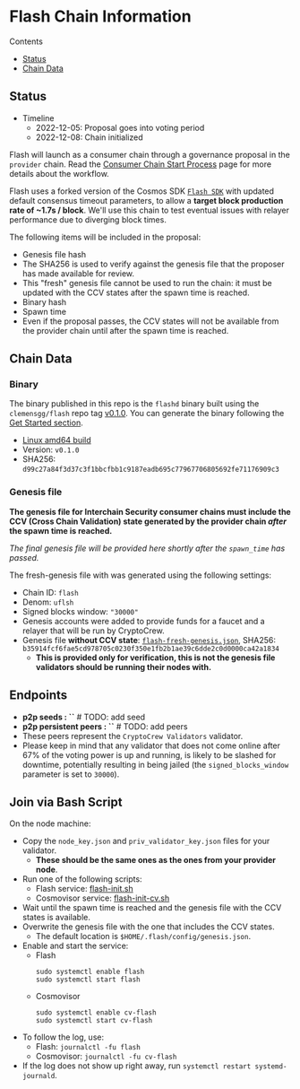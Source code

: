 # Flash Chain Information

Contents

* [Status](#status)
* [Chain Data](#chain-data)

## Status

* Timeline
  * 2022-12-05: Proposal goes into voting period
  * 2022-12-08: Chain initialized

Flash will launch as a consumer chain through a governance proposal in the `provider` chain. Read the [Consumer Chain Start Process](/docs/Consumer-Chain-Start-Process.md) page for more details about the workflow.  

Flash uses a forked version of the Cosmos SDK [`Flash SDK`](https://github.com/clemensgg/flash-sdk) with updated default consensus timeout parameters, to allow a **target block production rate of ~1.7s / block**. We'll use this chain to test eventual issues with relayer performance due to diverging block times.

The following items will be included in the proposal:
* Genesis file hash
* The SHA256 is used to verify against the genesis file that the proposer has made available for review.
* This "fresh" genesis file cannot be used to run the chain: it must be updated with the CCV states after the spawn time is reached.
* Binary hash
* Spawn time
* Even if the proposal passes, the CCV states will not be available from the provider chain until after the spawn time is reached.

## Chain Data

### Binary

The binary published in this repo is the `flashd` binary built using the `clemensgg/flash` repo tag [v0.1.0](https://github.com/clemensgg/flash/releases/tag/v0.1.0). You can generate the binary following the [Get Started section](https://github.com/clemensgg/flash/tree/v0.1.0#get-started).  

* [Linux amd64 build](https://github.com/clemensgg/flash/releases/download/v0.1.0/flashd-v0.1.0-linux-amd64)
* Version: `v0.1.0`
* SHA256: `d99c27a84f3d37c3f1bbcfbb1c9187eadb695c77967706805692fe71176909c3`

### Genesis file

**The genesis file for Interchain Security consumer chains must include the CCV (Cross Chain Validation) state generated by the provider chain _after_ the spawn time is reached.**

_The final genesis file will be provided here shortly after the `spawn_time` has passed._

The fresh-genesis file with was generated using the following settings:

* Chain ID: `flash`
* Denom: `uflsh`
* Signed blocks window: `"30000"`
* Genesis accounts were added to provide funds for a faucet and a relayer that will be run by CryptoCrew.
* Genesis file **without CCV state**: [`flash-fresh-genesis.json`](flash-fresh-genesis.json), SHA256: `b35914fcf6fae5cd978705c0230f350e1fb2b1ae39c6dde2c0d0000ca42a1834`
  * **This is provided only for verification, this is not the genesis file validators should be running their nodes with.**

## Endpoints

* **p2p seeds : ``** # TODO: add seed
* **p2p persistent peers : ``** # TODO: add peers
* These peers represent the `CryptoCrew Validators` validator. 
* Please keep in mind that any validator that does not come online after 67% of the voting power is up and running, is likely to be slashed for downtime, potentially resulting in being jailed (the `signed_blocks_window` parameter is set to `30000`).

## Join via Bash Script

On the node machine:
- Copy the `node_key.json` and `priv_validator_key.json` files for your validator.
  - **These should be the same ones as the ones from your provider node**.
- Run one of the following scripts:
  - Flash service: [flash-init.sh](flash-init.sh)
  - Cosmovisor service: [flash-init-cv.sh](flash-init-cv.sh)
- Wait until the spawn time is reached and the genesis file with the CCV states is available.
- Overwrite the genesis file with the one that includes the CCV states.
  - The default location is `$HOME/.flash/config/genesis.json`.
- Enable and start the service:
  - Flash
    ```
    sudo systemctl enable flash
    sudo systemctl start flash
    ```
  - Cosmovisor
    ```
    sudo systemctl enable cv-flash
    sudo systemctl start cv-flash
    ```
- To follow the log, use:
  - Flash: `journalctl -fu flash`
  - Cosmovisor: `journalctl -fu cv-flash`
- If the log does not show up right away, run `systemctl restart systemd-journald`.
